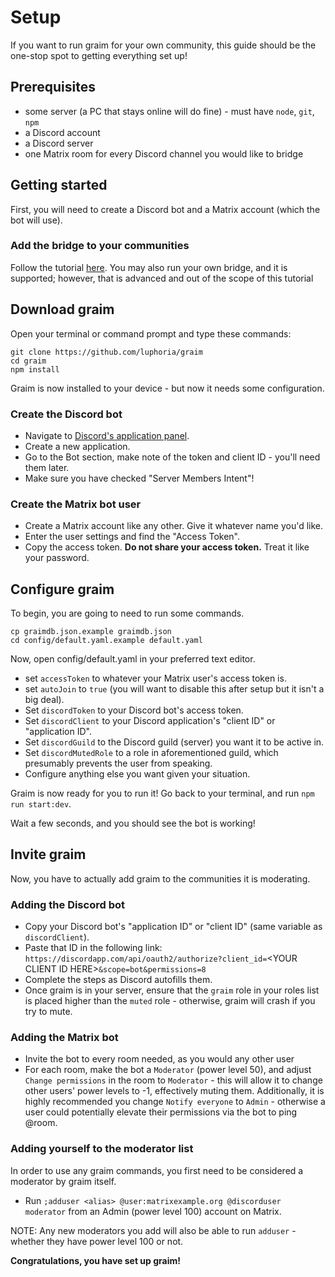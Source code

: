# Setup
If you want to run graim for your own community, this guide should be the one-stop spot to getting everything set up!

## Prerequisites
- some server (a PC that stays online will do fine) - must have `node`, `git`, `npm`
- a Discord account
- a Discord server
- one Matrix room for every Discord channel you would like to bridge

## Getting started
First, you will need to create a Discord bot and a Matrix account (which the bot will use). 

### Add the bridge to your communities
Follow the tutorial [here](https://t2bot.io/discord/). You may also run your own bridge, and it is supported; however, that is advanced and out of the scope of this tutorial

## Download graim
Open your terminal or command prompt and type these commands:
```
git clone https://github.com/luphoria/graim
cd graim
npm install
```
Graim is now installed to your device - but now it needs some configuration.

### Create the Discord bot
- Navigate to [Discord's application panel](https://discord.com/developers/applications).
- Create a new application.
- Go to the Bot section, make note of the token and client ID - you'll need them later.
- Make sure you have checked "Server Members Intent"!

### Create the Matrix bot user
- Create a Matrix account like any other. Give it whatever name you'd like.
- Enter the user settings and find the "Access Token".
- Copy the access token. **Do not share your access token.** Treat it like your password.

## Configure graim
To begin, you are going to need to run some commands.
```
cp graimdb.json.example graimdb.json
cd config/default.yaml.example default.yaml
```
Now, open config/default.yaml in your preferred text editor.
- set `accessToken` to whatever your Matrix user's access token is.
- set `autoJoin` to `true` (you will want to disable this after setup but it isn't a big deal).
- Set `discordToken` to your Discord bot's access token.
- Set `discordClient` to your Discord application's "client ID" or "application ID".
- Set `discordGuild` to the Discord guild (server) you want it to be active in.
- Set `discordMutedRole` to a role in aforementioned guild, which presumably prevents the user from speaking.
- Configure anything else you want given your situation.

Graim is now ready for you to run it! Go back to your terminal, and run `npm run start:dev`.

Wait a few seconds, and you should see the bot is working!

## Invite graim
Now, you have to actually add graim to the communities it is moderating.

### Adding the Discord bot
- Copy your Discord bot's "application ID" or "client ID" (same variable as `discordClient`).
- Paste that ID in the following link: `https://discordapp.com/api/oauth2/authorize?client_id=`&lt;YOUR CLIENT ID HERE&gt;`&scope=bot&permissions=8`
- Complete the steps as Discord autofills them.
- Once graim is in your server, ensure that the `graim` role in your roles list is placed higher than the `muted` role - otherwise, graim will crash if you try to mute.

### Adding the Matrix bot
- Invite the bot to every room needed, as you would any other user
- For each room, make the bot a `Moderator` (power level 50), and adjust `Change permissions` in the room to `Moderator` - this will allow it to change other users' power levels to -1, effectively muting them. Additionally, it is highly recommended you change `Notify everyone` to `Admin` - otherwise a user could potentially elevate their permissions via the bot to ping @room.

### Adding yourself to the moderator list
In order to use any graim commands, you first need to be considered a moderator by graim itself.

- Run `;adduser <alias> @user:matrixexample.org @discorduser moderator` from an Admin (power level 100) account on Matrix.

NOTE: Any new moderators you add will also be able to run `adduser` - whether they have power level 100 or not.

**Congratulations, you have set up graim!**
